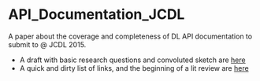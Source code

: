 API_Documentation_JCDL
======================

A paper about the coverage and completeness of DL API documentation to submit to @ JCDL 2015. 

- A draft with basic research questions and convoluted sketch are [here](https://github.com/nniiicc/API_Documentation_JCDL/edit/master/Messy_Draft.md) 
- A quick and dirty list of links, and the beginning of a lit review are [here](https://github.com/nniiicc/API_Documentation_JCDL/wiki/Relevant-Lit)

